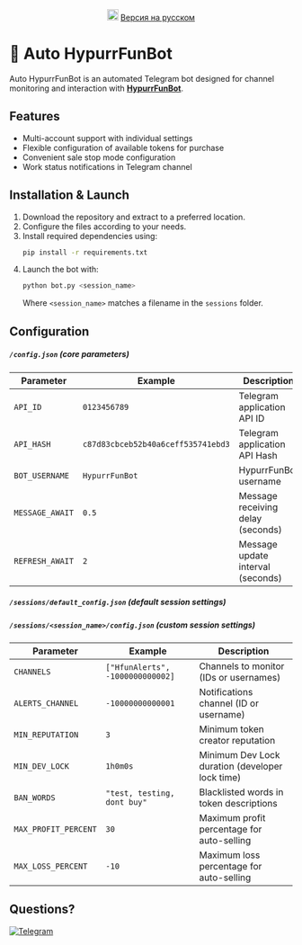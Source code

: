 <div align="center">
<img src="https://github.githubassets.com/images/icons/emoji/unicode/1f1f7-1f1fa.png" height="20" width="20"> <a href="https://github.com/ApTyp4uK1337/Auto-HypurrFunBot/blob/master/README_ru.md" title="Версия на русском">Версия на русском</a>
</div>

# 🐰 Auto HypurrFunBot

Auto HypurrFunBot is an automated Telegram bot designed for channel monitoring and interaction with **[HypurrFunBot](https://t.me/HypurrFunBot)**.

## Features  
- Multi-account support with individual settings  
- Flexible configuration of available tokens for purchase  
- Convenient sale stop mode configuration  
- Work status notifications in Telegram channel  

## Installation & Launch  
1. Download the repository and extract to a preferred location.  
2. Configure the files according to your needs.  
3. Install required dependencies using:  
   ```sh
   pip install -r requirements.txt
   ```
4. Launch the bot with:  
   ```sh
   python bot.py <session_name>
   ```
   Where `<session_name>` matches a filename in the `sessions` folder.  

## Configuration  
##### `/config.json` (core parameters)  
| Parameter        | Example                             | Description                                           |
|-----------------|------------------------------------|----------------------------------------------------|
| `API_ID`        | `0123456789`                       | Telegram application API ID                         |
| `API_HASH`      | `c87d83cbceb52b40a6ceff535741ebd3` | Telegram application API Hash                       |
| `BOT_USERNAME`  | `HypurrFunBot`                     | HypurrFunBot username                               |
| `MESSAGE_AWAIT` | `0.5`                              | Message receiving delay (seconds)                  |
| `REFRESH_AWAIT` | `2`                                | Message update interval (seconds)                  |

##### `/sessions/default_config.json` (default session settings)  
##### `/sessions/<session_name>/config.json` (custom session settings)
| Parameter              | Example                           | Description                                                  |
|-----------------------|----------------------------------|-----------------------------------------------------------|
| `CHANNELS`            | `["HfunAlerts", -1000000000002]` | Channels to monitor (IDs or usernames)                    |
| `ALERTS_CHANNEL`      | `-10000000000001`                | Notifications channel (ID or username)                    |
| `MIN_REPUTATION`      | `3`                              | Minimum token creator reputation                          |
| `MIN_DEV_LOCK`        | `1h0m0s`                         | Minimum Dev Lock duration (developer lock time)           |
| `BAN_WORDS`           | `"test, testing, dont buy"`      | Blacklisted words in token descriptions                   |
| `MAX_PROFIT_PERCENT`  | `30`                             | Maximum profit percentage for auto-selling                |
| `MAX_LOSS_PERCENT`    | `-10`                            | Maximum loss percentage for auto-selling                 |

## Questions?
<a href="https://t.me/aptyp4uk1337"><img src="https://img.shields.io/badge/Telegram-2CA5E0?style=for-the-badge&logo=telegram&logoColor=white" title="Telegram"></a>

